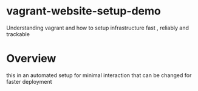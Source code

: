# vagrant-website-setup-demo
Understanding vagrant and how to setup infrastructure fast , reliably and trackable 

# Overview 
this in an automated setup for minimal interaction that can be changed for faster deployment

